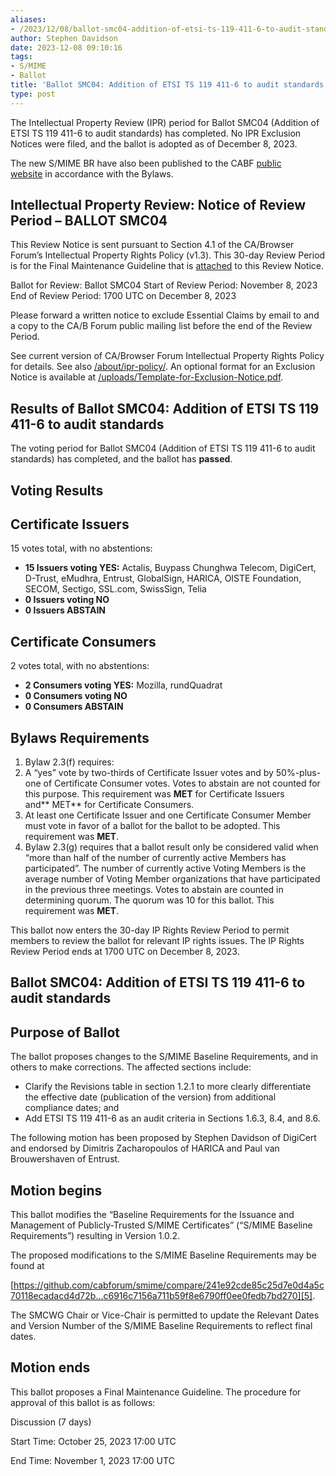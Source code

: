 ```yaml
---
aliases:
- /2023/12/08/ballot-smc04-addition-of-etsi-ts-119-411-6-to-audit-standards/
author: Stephen Davidson
date: 2023-12-08 09:10:16
tags:
- S/MIME
- Ballot
title: 'Ballot SMC04: Addition of ETSI TS 119 411-6 to audit standards'
type: post
---
```


The Intellectual Property Review (IPR) period for Ballot SMC04 (Addition of ETSI TS 119 411-6 to audit standards) has completed. No IPR Exclusion Notices were filed, and the ballot is adopted as of December 8, 2023.

The new S/MIME BR have also been published to the CABF [public website][1] in accordance with the Bylaws.

## Intellectual Property Review: Notice of Review Period – BALLOT SMC04

This Review Notice is sent pursuant to Section 4.1 of the CA/Browser Forum’s Intellectual Property Rights Policy (v1.3). This 30-day Review Period is for the Final Maintenance Guideline that is [attached][2] to this Review Notice.

Ballot for Review: Ballot SMC04
Start of Review Period: November 8, 2023
End of Review Period: 1700 UTC on December 8, 2023

Please forward a written notice to exclude Essential Claims by email to and a copy to the CA/B Forum public mailing list before the end of the Review Period.

See current version of CA/Browser Forum Intellectual Property Rights Policy for details. See also [/about/ipr-policy/][3]. An optional format for an Exclusion Notice is available at [/uploads/Template-for-Exclusion-Notice.pdf][4].

## Results of Ballot SMC04: Addition of ETSI TS 119 411-6 to audit standards

The voting period for Ballot SMC04 (Addition of ETSI TS 119 411-6 to audit standards) has completed, and the ballot has **passed**.

## Voting Results

## Certificate Issuers

15 votes total, with no abstentions:

- **15 Issuers voting YES:** Actalis, Buypass Chunghwa Telecom, DigiCert, D-Trust, eMudhra, Entrust, GlobalSign, HARICA, OISTE Foundation, SECOM, Sectigo, SSL.com, SwissSign, Telia
- **0 Issuers voting NO**
- **0 Issuers ABSTAIN**

## Certificate Consumers

2 votes total, with no abstentions:

- **2 Consumers voting YES:** Mozilla, rundQuadrat
- **0 Consumers voting NO**
- **0 Consumers ABSTAIN**

## Bylaws Requirements

1. Bylaw 2.3(f) requires:
1. A “yes” vote by two-thirds of Certificate Issuer votes and by 50%-plus-one of Certificate Consumer votes. Votes to abstain are not counted for this purpose. This requirement was **MET** for Certificate Issuers and\*\* MET\*\* for Certificate Consumers.
1. At least one Certificate Issuer and one Certificate Consumer Member must vote in favor of a ballot for the ballot to be adopted. This requirement was **MET**.
1. Bylaw 2.3(g) requires that a ballot result only be considered valid when “more than half of the number of currently active Members has participated”. The number of currently active Voting Members is the average number of Voting Member organizations that have participated in the previous three meetings. Votes to abstain are counted in determining quorum. The quorum was 10 for this ballot. This requirement was **MET**.

This ballot now enters the 30-day IP Rights Review Period to permit members to review the ballot for relevant IP rights issues. The IP Rights Review Period ends at 1700 UTC on December 8, 2023.

## Ballot SMC04: Addition of ETSI TS 119 411-6 to audit standards

## Purpose of Ballot

The ballot proposes changes to the S/MIME Baseline Requirements, and in others to make corrections. The affected sections include:

- Clarify the Revisions table in section 1.2.1 to more clearly differentiate the effective date (publication of the version) from additional compliance dates; and
- Add ETSI TS 119 411-6 as an audit criteria in Sections 1.6.3, 8.4, and 8.6.

The following motion has been proposed by Stephen Davidson of DigiCert and endorsed by Dimitris Zacharopoulos of HARICA and Paul van Brouwershaven of Entrust.

## Motion begins

This ballot modifies the “Baseline Requirements for the Issuance and Management of Publicly-Trusted S/MIME Certificates” (“S/MIME Baseline Requirements”) resulting in Version 1.0.2.

The proposed modifications to the S/MIME Baseline Requirements may be found at

[https://github.com/cabforum/smime/compare/241e92cde85c25d7e0d4a5c70118ecadacd4d72b…c6916c7156a711b59f8e6790ff0ee0fedb7bd270][5].

The SMCWG Chair or Vice-Chair is permitted to update the Relevant Dates and Version Number of the S/MIME Baseline Requirements to reflect final dates.

## Motion ends

This ballot proposes a Final Maintenance Guideline. The procedure for approval of this ballot is as follows:

Discussion (7 days)

Start Time: October 25, 2023 17:00 UTC

End Time: November 1, 2023 17:00 UTC

[1]: /working-groups/smime/documents/
[2]: /uploads/SBR_SMC04_IPR.pdf
[3]: /about/ipr-policy/
[4]: /uploads/Template-for-Exclusion-Notice.pdf
[5]: https://github.com/cabforum/smime/compare/241e92cde85c25d7e0d4a5c70118ecadacd4d72b...c6916c7156a711b59f8e6790ff0ee0fedb7bd270